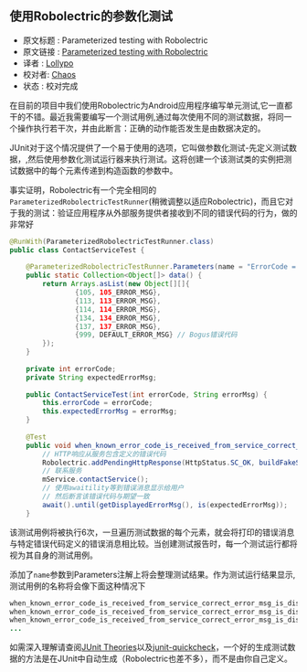 使用Robolectric的参数化测试
---

>
* 原文标题 : Parameterized testing with Robolectric
* 原文链接 : [Parameterized testing with Robolectric](http://www.jayway.com/2015/03/19/parameterized-testing-with-robolectric/)
* 译者 : [Lollypo](https://github.com/Lollypo) 
* 校对者: [Chaos](https://github.com/chaossss)   
* 状态 :  校对完成

在目前的项目中我们使用Robolectric为Android应用程序编写单元测试,它一直都干的不错。最近我需要编写一个测试用例,通过每次使用不同的测试数据，将同一个操作执行若干次，并由此断言：正确的动作能否发生是由数据决定的。

JUnit对于这个情况提供了一个易于使用的选项，它叫做参数化测试-先定义测试数据，,然后使用参数化测试运行器来执行测试。这将创建一个该测试类的实例把测试数据中的每个元素传递到构造函数的参数中。

事实证明，Robolectric有一个完全相同的`ParameterizedRobolectricTestRunner`(稍微调整以适应Robolectric)，而且它对于我的测试：验证应用程序从外部服务提供者接收到不同的错误代码的行为，做的非常好

```java
@RunWith(ParameterizedRobolectricTestRunner.class)
public class ContactServiceTest {
 
    @ParameterizedRobolectricTestRunner.Parameters(name = "ErrorCode = {0}")
    public static Collection<Object[]> data() {
        return Arrays.asList(new Object[][]{
                {105, 105_ERROR_MSG},
                {113, 113_ERROR_MSG},
                {114, 114_ERROR_MSG},
                {134, 134_ERROR_MSG},
                {137, 137_ERROR_MSG},
                {999, DEFAULT_ERROR_MSG} // Bogus错误代码
        });
    }
 
    private int errorCode;
    private String expectedErrorMsg;
 
    public ContactServiceTest(int errorCode, String errorMsg) {
        this.errorCode = errorCode;
        this.expectedErrorMsg = errorMsg;
    }
 
    @Test
    public void when_known_error_code_is_received_from_service_correct_error_msg_is_displayed_to_user() {
        // HTTP响应从服务包含定义的错误代码
        Robolectric.addPendingHttpResponse(HttpStatus.SC_OK, buildFakeServiceResponse(errorCode)); 
        // 联系服务
        mService.contactService();
        // 使用awaitility等到错误消息显示给用户
		// 然后断言该错误代码与期望一致
        await().until(getDisplayedErrorMsg(), is(expectedErrorMsg));
    }
```

该测试用例将被执行6次，一旦遍历测试数据的每个元素，就会将打印的错误消息与特定错误代码定义的错误消息相比较。当创建测试报告时，每一个测试运行都将视为其自身的测试用例。

添加了`name`参数到Parameters注解上将会整理测试结果。作为测试运行结果显示,测试用例的名称将会像下面这种情况下

```java
when_known_error_code_is_received_from_service_correct_error_msg_is_displayed_to_user[ErrorCode = 105]
when_known_error_code_is_received_from_service_correct_error_msg_is_displayed_to_user[ErrorCode = 113]
when_known_error_code_is_received_from_service_correct_error_msg_is_displayed_to_user[ErrorCode = 114]
...
```

如需深入理解请查阅[JUnit Theories](https://github.com/junit-team/junit/wiki/Theories)以及[junit-quickcheck](https://github.com/pholser/junit-quickcheck)，一个好的生成测试数据的方法是在JUnit中自动生成（Robolectric也差不多），而不是由你自己定义。